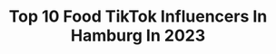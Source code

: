 ---
title: Top 10 Food TikTok Influencers In Hamburg In 2023
description: >-
  Find top food TikTok influencers in Hamburg in 2023. Most popular hashtags: #fyp #foryou #hamburg #food.
platform: TikTok
hits: 13
text_top: See the best TikTok profiles on inBeat.
text_bottom: Our database aggregates 13 TikTok influencers like this in Hamburg, Germany for you to work with.
profiles:
  - username: "vsco_starshine"
    fullname: >-
      lara 🦋
    bio: >-
      lara 🦋 tysm for 3k 🥰 link to my pinterest board from my last video ⬇️
    location: "Germany"
    followers: 3140
    engagement: 1999
    commentsToLikes: 0.022359
    id: ckc7uydx0yolm0j23gtbt66wf
    verified: false
    hashtags: "#skincare, #vsco, #roadtrip, #fyp"
  - username: "annalentfer"
    fullname: >-
      anna :)
    bio: >-
      17 Hamburg🦋 zweiter Account: @anna.lentfer
    location: "Germany"
    followers: 32100
    engagement: 1310
    commentsToLikes: 0.047505
    id: ckcdnvy9oazx60j23dlb4fy1n
    verified: false
    hashtags: "#freshmoneyfever, #foryou, #unleashthebeast, #jeckimduett"
  - username: "schmackofatzo"
    fullname: >-
      SCHMACKOFATZO®
    bio: >-
      SCHMACKOFATZO® ⚜️ FOOD & LIFESTYLE ⚜️ Collab ✉️ mail@schmackofatzo.de
    location: "Germany"
    followers: 74200
    engagement: 448
    commentsToLikes: 0.119141
    id: ckbw5xcony6wn0j23iu1zxbks
    verified: false
    hashtags: "#winter, #fyp, #kitchen, #luxury"
  - username: "herfitnessfeed"
    fullname: >-
      L A U R A
    bio: >-
      📍Hamburg
    location: "Germany"
    followers: 23500
    engagement: 819
    commentsToLikes: 0.020996
    id: ckb9jom16azg20j23qi3odp55
    verified: false
    hashtags: "#fitness, #foryou, #viral, #youpage"
  - username: "haschmat_"
    fullname: >-
      hascho
    bio: >-
      Hamburg | 30 | Afghan
    location: "Germany"
    followers: 7825
    engagement: 367
    commentsToLikes: 0.040409
    id: cka0odd4337yd0i78bqfls5hm
    verified: false
    hashtags: "#trend, #foryou, #hamburg, #040"
  - username: "ich"
    fullname: >-
      ich
    bio: >-
      - Verified Instagram Account ☑️ - Winter Season will be soon out 06.01.20❄️
    location: "Germany"
    followers: 15100
    engagement: 1715
    commentsToLikes: 0.031697
    id: ckbktwr2gowih0j23lsovo7qd
    verified: false
    hashtags: "#katze, #fds, #hund, #bushido"
  - username: "pinkishoney"
    fullname: >-
      🤍
    bio: >-
      
    location: "Germany"
    followers: 3792
    engagement: 1663
    commentsToLikes: 0.010085
    id: ckbqdwevjzulk0j23fcylehul
    verified: false
    hashtags: "#outfit, #haul, #brandymelville, #fyp"
  - username: "ichbinnichtcoollo"
    fullname: >-
      michelle
    bio: >-
      snapchat michelleemxl
    location: "Germany"
    followers: 4543
    engagement: 1473
    commentsToLikes: 0.013298
    id: cka9llhly2rjt0i78973u7r6l
    verified: false
    hashtags: "#fyp, #xyzcba, #foryoupage, #tiktoktraditions"
  - username: "shabnam_and_mortesa"
    fullname: >-
      Mortesa and Shabnam Ghahreman
    bio: >-
      
    location: "Germany"
    followers: 56100
    engagement: 239
    commentsToLikes: 0.029069
    id: cka0yggfaba9x0i78xfkepho5
    verified: false
    hashtags: "#goals, #married, #coupleschallenge, #marriedlife"
  - username: "lt.dm"
    fullname: >-
      LT.DM
    bio: >-
      Do not forget to subscribe to my Youtube Channel.
    location: "Germany"
    followers: 235900
    engagement: 802
    commentsToLikes: 0.009958
    id: ck7zog3aijq5s0j785v4zwccq
    verified: false
    hashtags: "#diy, #ideas, #hacks, #food"
---
